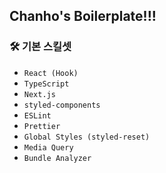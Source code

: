 ## Chanho's Boilerplate!!!
 
### 🛠️ 기본 스킬셋
- `React (Hook)`
- `TypeScript`
- `Next.js`
- `styled-components`
- `ESLint`
- `Prettier`
- `Global Styles (styled-reset)`
- `Media Query`
- `Bundle Analyzer`